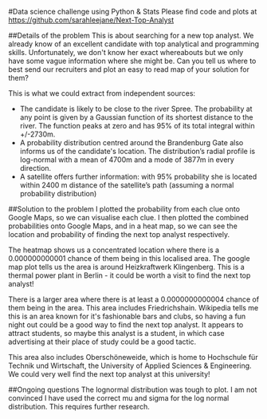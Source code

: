 #Data science challenge using Python & Stats
Please find code and plots at https://github.com/sarahleejane/Next-Top-Analyst

##Details of the problem
This is about searching for a new top analyst. We already know of an excellent candidate with top analytical and programming skills. Unfortunately, we don't know her exact whereabouts but we only have some vague information where she might be. Can you tell us where to best send our recruiters and plot an easy to read map of your solution for them?

This is what we could extract from independent sources:

* The candidate is likely to be close to the river Spree. The probability at any point is given by a Gaussian function of its shortest distance to the river. The function peaks at zero and has 95% of its total integral within +/-2730m.
* A probability distribution centred around the Brandenburg Gate also informs us of the candidate's location. The distribution’s radial profile is log-normal with a mean of 4700m and a mode of 3877m in every direction.
* A satellite offers further information: with 95% probability she is located within 2400 m distance of the satellite’s path (assuming a normal probability distribution)

##Solution to the problem
I plotted the probability from each clue onto Google Maps, so we can visualise each clue.
I then plotted the combined probabilities onto Google Maps, and in a heat map, so we can see the location and probability of finding the next top analyst respectively.

The heatmap shows us a concentrated location where there is a 0.000000000001 chance of them being in this localised area.
The google map plot tells us the area is around Heizkraftwerk Klingenberg.  This is a thermal power plant in Berlin - it could be worth a visit to find the next top analyst!

There is a larger area where there is at least a 0.0000000000004 chance of them being in the area.
This area includes Friedrichshain.  Wikipedia tells me this is an area known for it's fashionable bars and clubs, so having a fun night out could be a good way to find the next top analyst.  It appears to attract students, so maybe this analyst is a student, in which case advertising at their place of study could be a good tactic.

This area also includes Oberschöneweide, which is home to Hochschule für Technik und Wirtschaft, the University of Applied Sciences & Engineering.  We could very well find the next top analyst at this university!

##Ongoing questions
The lognormal distribution was tough to plot.  I am not convinced I have used the correct mu and sigma for the log normal distribution.  This requires further research.